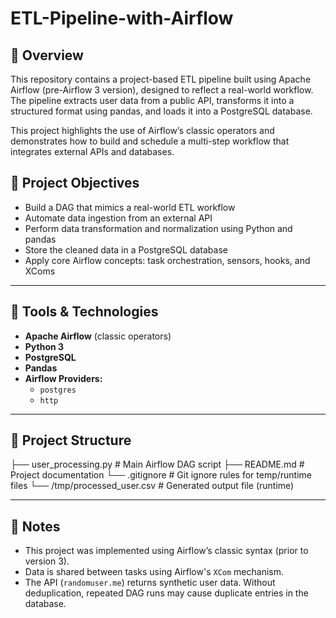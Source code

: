 # ETL-Pipeline-with-Airflow
 ## 📌 Overview

This repository contains a project-based ETL pipeline built using Apache Airflow (pre-Airflow 3 version), designed to reflect a real-world workflow. The pipeline extracts user data from a public API, transforms it into a structured format using pandas, and loads it into a PostgreSQL database.

This project highlights the use of Airflow’s classic operators and demonstrates how to build and schedule a multi-step workflow that integrates external APIs and databases.

## 🎯 Project Objectives

- Build a DAG that mimics a real-world ETL workflow
- Automate data ingestion from an external API
- Perform data transformation and normalization using Python and pandas
- Store the cleaned data in a PostgreSQL database
- Apply core Airflow concepts: task orchestration, sensors, hooks, and XComs

---

## 🧰 Tools & Technologies

- **Apache Airflow** (classic operators)
- **Python 3**
- **PostgreSQL**
- **Pandas**
- **Airflow Providers:**
  - `postgres`
  - `http`
---

## 📁 Project Structure

├── user_processing.py # Main Airflow DAG script
├── README.md # Project documentation
└── .gitignore # Git ignore rules for temp/runtime files
└── /tmp/processed_user.csv # Generated output file (runtime)

---

## 📝 Notes

- This project was implemented using Airflow’s classic syntax (prior to version 3).
- Data is shared between tasks using Airflow's `XCom` mechanism.
- The API (`randomuser.me`) returns synthetic user data. Without deduplication, repeated DAG runs may cause duplicate entries in the database.

